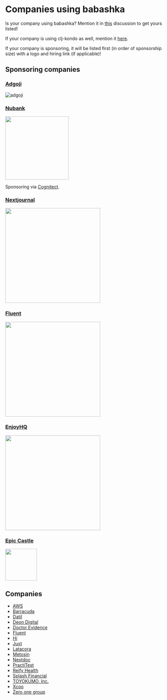 # Companies using babashka

Is your company using babashka? Mention it in
[this](https://github.com/babashka/babashka/discussions/1026) discussion to get
yours listed!

If your company is using clj-kondo as well, mention it
[here](https://github.com/clj-kondo/clj-kondo/discussions/1397).

If your company is sponsoring, it will be listed first (in order of sponsorship
size) with a logo and hiring link (if applicable)!

## Sponsoring companies

### [Adgoji](https://www.adgoji.com/)

![adgoji](https://images.squarespace-cdn.com/content/v1/5e5f79dcaeba9e2b64132975/1585646545419-5DOZS4SVO5AU0MFA3ZB3/adgoji_logofull.png?format=300w)

### [Nubank](https://nubank.com.br/)

<img src="https://upload.wikimedia.org/wikipedia/commons/f/f7/Nubank_logo_2021.svg" width="200">

Sponsoring via [Cognitect](https://www.cognitect.com/).

### [Nextjournal](https://nextjournal.com/)

<img src="https://cdn.nextjournal.com/images/nextjournal-logo.svg" width="300">

### [Fluent](https//fluent.to)

<img src="https://uploads-ssl.webflow.com/600fdbbcf0cbfe02f1a48030/600fdf0fffe881c3e8e298f4_Fluent%20logotype-p-500.png" width="300">

### [EnjoyHQ](https://getenjoyhq.com/)

<img src="https://getenjoyhq.com/wp-content/uploads/2021/07/EnjoyHQ_uz-blue_cropp.svg" width="300">

### [Epic Castle](https://epiccastle.io)

<img src="https://epiccastle.io/images/logo.png" width="100">

## Companies

- [AWS](https://aws.amazon.com/)
- [Barracuda](https://www.barracuda.com/)
- [Datil](https://datil.com/)
- [Deon Digital](https://www.deondigital.com/)
- [Doctor Evidence](https://drevidence.com)
- [Fluent](https://fluent.to/)
- [Hi](https://www.hi.group/)
- [Juxt](https://www.juxt.pro/)
- [Latacora](https://www.latacora.com/)
- [Metosin](https://www.metosin.fi/en/)
- [Nextdoc](https://www.nextdoc.io/)
- [PractiTest](https://www.practitest.com/)
- [Reify Health](https://www.reifyhealth.com/)
- [Splash Financial](https://www.splashfinancial.com/)
- [TOYOKUMO, Inc.](https://toyokumo.co.jp/)
- [Xcoo](https://xcoo.com/)
- [Zero one group](https://zero-one-group.com/)
